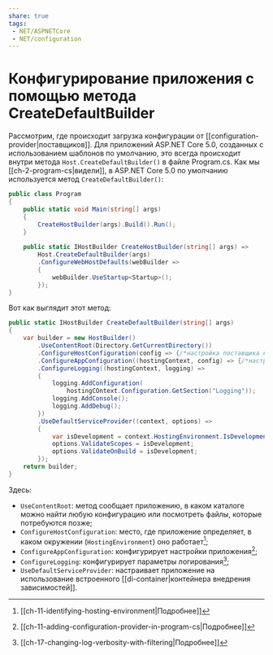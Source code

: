 ```yaml
---
share: true
tags:
 - NET/ASPNETCore
 - NET/configuration
---
```

# Конфигурирование приложения с помощью метода CreateDefaultBuilder
Рассмотрим, где происходит загрузка конфигурации от [[configuration-provider|поставщиков]]. Для приложений ASP.NET Core 5.0, созданных с использованием шаблонов по умолчанию, это всегда происходит внутри метода `Host.CreateDefaultBuilder()` в файле Program.cs.
Как мы [[ch-2-program-cs|видели]], в ASP.NET Core 5.0 по умолчанию используется метод `CreateDefaultBuilder()`:
```csharp
public class Program
{
	public static void Main(string[] args)
	{
		CreateHostBuilder(args).Build().Run();
	}
	
	public static IHostBuilder CreateHostBuilder(string[] args) =>
		Host.CreateDefaultBuilder(args)
		.ConfigureWebHostDefaults(webBuilder =>
		{
			webBuilder.UseStartup<Startup>();
		});
}
```
Вот как выглядит этот метод:
```csharp
public static IHostBuilder CreateDefaultBuilder(string[] args)
{
	var builder = new HostBuilder()
		.UseContentRoot(Directory.GetCurrentDirectory())
		.ConfigureHostConfiguration(config => {/*настройка поставщика конфигурации*/})
		.ConfigureAppConfiguration((hostingContext, config) => {/*настройка поставщика конфигурации*/})
		.ConfigureLogging((hostingContext, logging) =>
		{
			logging.AddConfiguration(
				hostingCOntext.Configuration.GetSection("Logging"));
			logging.AddConsole();
			logging.AddDebug();
		})
		.UseDefaultServiceProvider((context, options) =>
		{
			var isDevelopment = context.HostingEnvironment.IsDevelopment();
			options.ValidateScopes = isDevelopment;
			options.ValidateOnBuild = isDevelopment;
		});
	return builder;
}
```
Здесь:
- `UseContentRoot`: метод сообщает приложению, в каком каталоге можно найти любую конфигурацию или посмотреть файлы, которые потребуются позже;
- `ConfigureHostConfiguration`: место, где приложение определяет, в каком окружении (`HostingEnvironment`) оно работает[^1];
- `ConfigureAppConfiguration`: конфигурирует настройки приложения[^2];
- `ConfigureLogging`: конфигурирует параметры логирования[^3];
- `UseDefaultServiceProvider`: настраивает приложение на использование встроенного [[di-container|контейнера внедрения зависимостей]].

[^1]:[[ch-11-identifying-hosting-environment|Подробнее]]
[^2]:[[ch-11-adding-configuration-provider-in-program-cs|Подробнее]]
[^3]:[[ch-17-changing-log-verbosity-with-filtering|Подробнее]] 